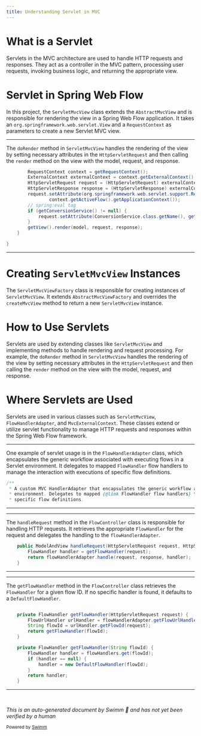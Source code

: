 ```yaml
---
title: Understanding Servlet in MVC
---
```

# What is a Servlet

Servlets in the MVC architecture are used to handle HTTP requests and responses. They act as a controller in the MVC pattern, processing user requests, invoking business logic, and returning the appropriate view.

# Servlet in Spring Web Flow

In this project, the <SwmToken path="spring-webflow/src/main/java/org/springframework/webflow/mvc/servlet/ServletMvcView.java" pos="33:4:4" line-data="public class ServletMvcView extends AbstractMvcView {">`ServletMvcView`</SwmToken> class extends the <SwmToken path="spring-webflow/src/main/java/org/springframework/webflow/mvc/servlet/ServletMvcView.java" pos="26:12:12" line-data="import org.springframework.webflow.mvc.view.AbstractMvcView;">`AbstractMvcView`</SwmToken> and is responsible for rendering the view in a Spring Web Flow application. It takes an <SwmToken path="spring-webflow/src/main/java/org/springframework/webflow/mvc/servlet/ServletMvcView.java" pos="40:5:13" line-data="	public ServletMvcView(org.springframework.web.servlet.View view, RequestContext context) {">`org.springframework.web.servlet.View`</SwmToken> and a <SwmToken path="spring-webflow/src/main/java/org/springframework/webflow/mvc/servlet/ServletMvcView.java" pos="45:1:1" line-data="		RequestContext context = getRequestContext();">`RequestContext`</SwmToken> as parameters to create a new Servlet MVC view.

<SwmSnippet path="/spring-webflow/src/main/java/org/springframework/webflow/mvc/servlet/ServletMvcView.java" line="45">

---

The <SwmToken path="spring-webflow/src/main/java/org/springframework/webflow/mvc/servlet/ServletMvcView.java" pos="44:5:5" line-data="	protected void doRender(Map&lt;String, ?&gt; model) throws Exception {">`doRender`</SwmToken> method in <SwmToken path="spring-webflow/src/main/java/org/springframework/webflow/mvc/servlet/ServletMvcView.java" pos="33:4:4" line-data="public class ServletMvcView extends AbstractMvcView {">`ServletMvcView`</SwmToken> handles the rendering of the view by setting necessary attributes in the <SwmToken path="spring-webflow/src/main/java/org/springframework/webflow/mvc/servlet/ServletMvcView.java" pos="47:1:1" line-data="		HttpServletRequest request = (HttpServletRequest) externalContext.getNativeRequest();">`HttpServletRequest`</SwmToken> and then calling the <SwmToken path="spring-webflow/src/main/java/org/springframework/webflow/mvc/servlet/ServletMvcView.java" pos="55:5:5" line-data="		getView().render(model, request, response);">`render`</SwmToken> method on the view with the model, request, and response.

```java
		RequestContext context = getRequestContext();
		ExternalContext externalContext = context.getExternalContext();
		HttpServletRequest request = (HttpServletRequest) externalContext.getNativeRequest();
		HttpServletResponse response = (HttpServletResponse) externalContext.getNativeResponse();
		request.setAttribute(org.springframework.web.servlet.support.RequestContext.WEB_APPLICATION_CONTEXT_ATTRIBUTE,
				context.getActiveFlow().getApplicationContext());
		// spring:eval tag
		if (getConversionService() != null) {
			request.setAttribute(ConversionService.class.getName(), getConversionService().getDelegateConversionService());
		}
		getView().render(model, request, response);
	}

}

```

---

</SwmSnippet>

# Creating <SwmToken path="spring-webflow/src/main/java/org/springframework/webflow/mvc/servlet/ServletMvcView.java" pos="33:4:4" line-data="public class ServletMvcView extends AbstractMvcView {">`ServletMvcView`</SwmToken> Instances

The `ServletMvcViewFactory` class is responsible for creating instances of <SwmToken path="spring-webflow/src/main/java/org/springframework/webflow/mvc/servlet/ServletMvcView.java" pos="33:4:4" line-data="public class ServletMvcView extends AbstractMvcView {">`ServletMvcView`</SwmToken>. It extends `AbstractMvcViewFactory` and overrides the `createMvcView` method to return a new <SwmToken path="spring-webflow/src/main/java/org/springframework/webflow/mvc/servlet/ServletMvcView.java" pos="33:4:4" line-data="public class ServletMvcView extends AbstractMvcView {">`ServletMvcView`</SwmToken> instance.

# How to Use Servlets

Servlets are used by extending classes like <SwmToken path="spring-webflow/src/main/java/org/springframework/webflow/mvc/servlet/ServletMvcView.java" pos="33:4:4" line-data="public class ServletMvcView extends AbstractMvcView {">`ServletMvcView`</SwmToken> and implementing methods to handle rendering and request processing. For example, the <SwmToken path="spring-webflow/src/main/java/org/springframework/webflow/mvc/servlet/ServletMvcView.java" pos="44:5:5" line-data="	protected void doRender(Map&lt;String, ?&gt; model) throws Exception {">`doRender`</SwmToken> method in <SwmToken path="spring-webflow/src/main/java/org/springframework/webflow/mvc/servlet/ServletMvcView.java" pos="33:4:4" line-data="public class ServletMvcView extends AbstractMvcView {">`ServletMvcView`</SwmToken> handles the rendering of the view by setting necessary attributes in the <SwmToken path="spring-webflow/src/main/java/org/springframework/webflow/mvc/servlet/ServletMvcView.java" pos="47:1:1" line-data="		HttpServletRequest request = (HttpServletRequest) externalContext.getNativeRequest();">`HttpServletRequest`</SwmToken> and then calling the <SwmToken path="spring-webflow/src/main/java/org/springframework/webflow/mvc/servlet/ServletMvcView.java" pos="55:5:5" line-data="		getView().render(model, request, response);">`render`</SwmToken> method on the view with the model, request, and response.

# Where Servlets are Used

Servlets are used in various classes such as <SwmToken path="spring-webflow/src/main/java/org/springframework/webflow/mvc/servlet/ServletMvcView.java" pos="33:4:4" line-data="public class ServletMvcView extends AbstractMvcView {">`ServletMvcView`</SwmToken>, <SwmToken path="spring-webflow/src/main/java/org/springframework/webflow/mvc/servlet/FlowHandlerAdapter.java" pos="61:4:4" line-data="public class FlowHandlerAdapter extends WebContentGenerator implements HandlerAdapter, InitializingBean {">`FlowHandlerAdapter`</SwmToken>, and <SwmToken path="spring-webflow/src/main/java/org/springframework/webflow/mvc/servlet/FlowHandlerAdapter.java" pos="286:9:9" line-data="		ServletExternalContext context = new MvcExternalContext(getServletContext(), request, response, flowUrlHandler);">`MvcExternalContext`</SwmToken>. These classes extend or utilize servlet functionality to manage HTTP requests and responses within the Spring Web Flow framework.

<SwmSnippet path="/spring-webflow/src/main/java/org/springframework/webflow/mvc/servlet/FlowHandlerAdapter.java" line="53">

---

One example of servlet usage is in the <SwmToken path="spring-webflow/src/main/java/org/springframework/webflow/mvc/servlet/FlowHandlerAdapter.java" pos="61:4:4" line-data="public class FlowHandlerAdapter extends WebContentGenerator implements HandlerAdapter, InitializingBean {">`FlowHandlerAdapter`</SwmToken> class, which encapsulates the generic workflow associated with executing flows in a Servlet environment. It delegates to mapped <SwmToken path="spring-webflow/src/main/java/org/springframework/webflow/mvc/servlet/FlowHandlerAdapter.java" pos="55:16:16" line-data=" * environment. Delegates to mapped {@link FlowHandler flow handlers} to manage the interaction with executions of">`FlowHandler`</SwmToken> flow handlers to manage the interaction with executions of specific flow definitions.

```java
/**
 * A custom MVC HandlerAdapter that encapsulates the generic workflow associated with executing flows in a Servlet
 * environment. Delegates to mapped {@link FlowHandler flow handlers} to manage the interaction with executions of
 * specific flow definitions.
```

---

</SwmSnippet>

<SwmSnippet path="/spring-webflow/src/main/java/org/springframework/webflow/mvc/servlet/FlowController.java" line="172">

---

The <SwmToken path="spring-webflow/src/main/java/org/springframework/webflow/mvc/servlet/FlowController.java" pos="172:5:5" line-data="	public ModelAndView handleRequest(HttpServletRequest request, HttpServletResponse response) throws Exception {">`handleRequest`</SwmToken> method in the <SwmToken path="spring-webflow/src/main/java/org/springframework/webflow/mvc/servlet/FlowController.java" pos="43:4:4" line-data="public class FlowController implements Controller, ApplicationContextAware, InitializingBean {">`FlowController`</SwmToken> class is responsible for handling HTTP requests. It retrieves the appropriate <SwmToken path="spring-webflow/src/main/java/org/springframework/webflow/mvc/servlet/FlowController.java" pos="173:1:1" line-data="		FlowHandler handler = getFlowHandler(request);">`FlowHandler`</SwmToken> for the request and delegates the handling to the <SwmToken path="spring-webflow/src/main/java/org/springframework/webflow/mvc/servlet/FlowController.java" pos="174:3:3" line-data="		return flowHandlerAdapter.handle(request, response, handler);">`flowHandlerAdapter`</SwmToken>.

```java
	public ModelAndView handleRequest(HttpServletRequest request, HttpServletResponse response) throws Exception {
		FlowHandler handler = getFlowHandler(request);
		return flowHandlerAdapter.handle(request, response, handler);
	}
```

---

</SwmSnippet>

<SwmSnippet path="/spring-webflow/src/main/java/org/springframework/webflow/mvc/servlet/FlowController.java" line="178">

---

The <SwmToken path="spring-webflow/src/main/java/org/springframework/webflow/mvc/servlet/FlowController.java" pos="179:5:5" line-data="	private FlowHandler getFlowHandler(HttpServletRequest request) {">`getFlowHandler`</SwmToken> method in the <SwmToken path="spring-webflow/src/main/java/org/springframework/webflow/mvc/servlet/FlowController.java" pos="43:4:4" line-data="public class FlowController implements Controller, ApplicationContextAware, InitializingBean {">`FlowController`</SwmToken> class retrieves the <SwmToken path="spring-webflow/src/main/java/org/springframework/webflow/mvc/servlet/FlowController.java" pos="179:3:3" line-data="	private FlowHandler getFlowHandler(HttpServletRequest request) {">`FlowHandler`</SwmToken> for a given flow ID. If no specific handler is found, it defaults to a <SwmToken path="spring-webflow/src/main/java/org/springframework/webflow/mvc/servlet/FlowController.java" pos="188:7:7" line-data="			handler = new DefaultFlowHandler(flowId);">`DefaultFlowHandler`</SwmToken>.

```java

	private FlowHandler getFlowHandler(HttpServletRequest request) {
		FlowUrlHandler urlHandler = flowHandlerAdapter.getFlowUrlHandler();
		String flowId = urlHandler.getFlowId(request);
		return getFlowHandler(flowId);
	}

	private FlowHandler getFlowHandler(String flowId) {
		FlowHandler handler = flowHandlers.get(flowId);
		if (handler == null) {
			handler = new DefaultFlowHandler(flowId);
		}
		return handler;
	}
```

---

</SwmSnippet>

&nbsp;

*This is an auto-generated document by Swimm 🌊 and has not yet been verified by a human*

<SwmMeta version="3.0.0" repo-id="Z2l0aHViJTNBJTNBc3ByaW5nLXdlYmZsb3ctZGVtbyUzQSUzQWdpbGFkbmF2b3Q=" repo-name="spring-webflow-demo"><sup>Powered by [Swimm](/)</sup></SwmMeta>

